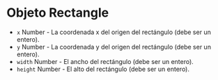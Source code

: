 # Objeto Rectangle

* `x` Number - La coordenada x del origen del rectángulo (debe ser un entero).
* `y` Number - La coordenada y del origen del rectángulo (debe ser un entero).
* `width` Number - El ancho del rectángulo (debe ser un entero).
* `height` Number - El alto del rectángulo (debe ser un entero).
